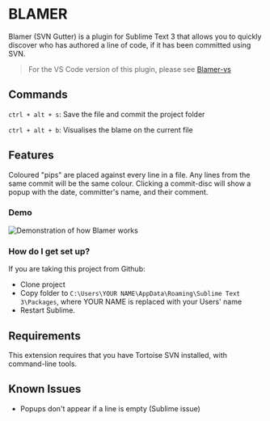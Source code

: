 # BLAMER

Blamer (SVN Gutter) is a plugin for Sublime Text 3 that allows you to quickly discover who has authored a line of code, if it has been committed using SVN.

> For the VS Code version of this plugin, please see [Blamer-vs](https://github.com/BeauAgst/blamer-vs)

## Commands

`ctrl + alt + s`: Save the file and commit the project folder

`ctrl + alt + b`: Visualises the blame on the current file 
## Features

Coloured "pips" are placed against every line in a file. Any lines from the same commit will be the same colour. Clicking a commit-disc will show a popup with the date, committer's name, and their comment.

### Demo ###

![Demonstration of how Blamer works](http://www.beaugust.co.uk/img/demos/blamer.gif)

### How do I get set up? ###

If you are taking this project from Github:
* Clone project 
* Copy folder to `C:\Users\YOUR NAME\AppData\Roaming\Sublime Text 3\Packages`, where YOUR NAME is replaced with your Users' name
* Restart Sublime.



## Requirements

This extension requires that you have Tortoise SVN installed, with command-line tools.

## Known Issues

- Popups don't appear if a line is empty (Sublime issue)